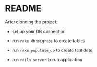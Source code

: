 # README

Arter clonning the project:

* set up your DB connection

* run `rake db:migrate` to create tables

* run `rake populate_db` to create test data

* run `rails server` to run application
